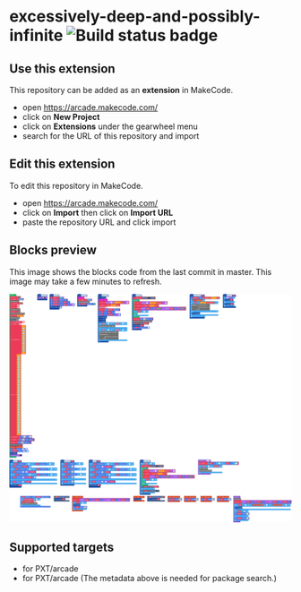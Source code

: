 # excessively-deep-and-possibly-infinite ![Build status badge](https://github.com/orta/excessively-deep-and-possibly-infinite/workflows/MakeCode/badge.svg)



## Use this extension

This repository can be added as an **extension** in MakeCode.

* open https://arcade.makecode.com/
* click on **New Project**
* click on **Extensions** under the gearwheel menu
* search for the URL of this repository and import

## Edit this extension

To edit this repository in MakeCode.

* open https://arcade.makecode.com/
* click on **Import** then click on **Import URL**
* paste the repository URL and click import

## Blocks preview

This image shows the blocks code from the last commit in master.
This image may take a few minutes to refresh.

![A rendered view of the blocks](https://github.com/orta/excessively-deep-and-possibly-infinite/raw/master/.makecode/blocks.png)

## Supported targets

* for PXT/arcade
* for PXT/arcade
(The metadata above is needed for package search.)

